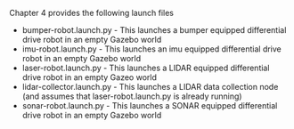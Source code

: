Chapter 4 provides the following launch files

* bumper-robot.launch.py - This launches a bumper equipped differential drive robot in an empty Gazebo world
* imu-robot.launch.py - This launches an imu equipped differential drive robot in an empty Gazebo world
* laser-robot.launch.py - This launches a LIDAR equipped differential drive robot in an empty Gazeo world
* lidar-collector.launch.py - This launches a LIDAR data collection node (and assumes that laser-robot.launch.py is already running)
* sonar-robot.launch.py - This launches a SONAR equipped differential drive robot in an empty Gazebo world


